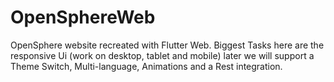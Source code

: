 # OpenSphereWeb
OpenSphere website recreated with Flutter Web. Biggest Tasks here are the responsive Ui (work on desktop, tablet and mobile) later we will support a Theme Switch, Multi-language, Animations and a Rest integration.
